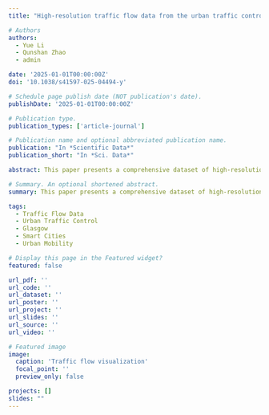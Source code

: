 ```yaml
---
title: "High-resolution traffic flow data from the urban traffic control system in Glasgow (2025)"

# Authors
authors:
  - Yue Li
  - Qunshan Zhao
  - admin

date: '2025-01-01T00:00:00Z'
doi: '10.1038/s41597-025-04494-y'

# Schedule page publish date (NOT publication's date).
publishDate: '2025-01-01T00:00:00Z'

# Publication type.
publication_types: ['article-journal']

# Publication name and optional abbreviated publication name.
publication: "In *Scientific Data*"
publication_short: "In *Sci. Data*"

abstract: This paper presents a comprehensive dataset of high-resolution traffic flow data collected from Glasgow's urban traffic control system. The dataset provides detailed temporal and spatial information about traffic patterns, offering valuable resources for urban mobility research, traffic management, and smart city applications. We describe the data collection methodology, quality assessment, and potential applications for researchers and practitioners.

# Summary. An optional shortened abstract.
summary: This paper presents a comprehensive dataset of high-resolution traffic flow data collected from Glasgow's urban traffic control system.

tags:
  - Traffic Flow Data
  - Urban Traffic Control
  - Glasgow
  - Smart Cities
  - Urban Mobility

# Display this page in the Featured widget?
featured: false

url_pdf: ''
url_code: ''
url_dataset: ''
url_poster: ''
url_project: ''
url_slides: ''
url_source: ''
url_video: ''

# Featured image
image:
  caption: 'Traffic flow visualization'
  focal_point: ''
  preview_only: false

projects: []
slides: ""
---
```

